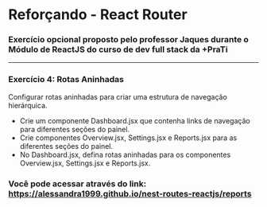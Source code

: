 <h1>Reforçando - React Router</h1>

### Exercício opcional proposto pelo professor Jaques durante o Módulo de ReactJS do curso de dev full stack da +PraTi

<hr/>

### Exercício 4: Rotas Aninhadas

Configurar rotas aninhadas para criar uma estrutura de navegação hierárquica.

- Crie um componente Dashboard.jsx que contenha links de navegação para diferentes seções do painel.
- Crie componentes Overview.jsx, Settings.jsx e Reports.jsx para as diferentes seções do painel.
- No Dashboard.jsx, defina rotas aninhadas para os componentes Overview.jsx, Settings.jsx e Reports.jsx.

### Você pode acessar através do link: https://alessandra1999.github.io/nest-routes-reactjs/reports
